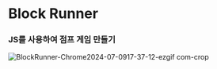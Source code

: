 <h1>Block Runner</h1>

<h3>JS를 사용하여 점프 게임 만들기</h3>

![BlockRunner-Chrome2024-07-0917-37-12-ezgif com-crop](https://github.com/leeyongha2006/Javascript-project/assets/126844590/8960160c-2615-481f-9add-384a0403c5ee)

